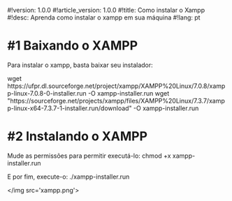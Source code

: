 #!version: 1.0.0
#!article_version: 1.0.0
#!title: Como instalar o Xampp
#!desc: Aprenda como instalar o xampp em sua máquina
#!lang: pt

# #1 Baixando o XAMPP
Para instalar o xampp, basta baixar seu instalador:

<only32>
	<cmd>wget https://ufpr.dl.sourceforge.net/project/xampp/XAMPP%20Linux/7.0.8/xampp-linux-7.0.8-0-installer.run -O xampp-installer.run</cmd>
</only32>
<only64>
	<cmd>wget "https://sourceforge.net/projects/xampp/files/XAMPP%20Linux/7.3.7/xampp-linux-x64-7.3.7-1-installer.run/download"	-O xampp-installer.run</cmd>
</only64>

# #2 Instalando o XAMPP
Mude as permissões para permitir executá-lo:
<cmd>chmod +x xampp-installer.run</cmd>

E por fim, execute-o:
<cmd sudo>./xampp-installer.run</cmd>

</img src='xampp.png'>

<only32>
	<scripts>
		</file tag='script-file' src='script_x86.sh' name='install_xampp.sh'>
	</scripts>
</only32>
<only64>
	<scripts>
		</file tag='script-file' src='script_x64.sh' name='install_xampp.sh'>
	</scripts>
</only64>